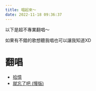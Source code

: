 ```yaml
---
title: 唱起來～
date: 2022-11-18 09:36:37
---
```


以下是超不專業翻唱～

如果有不錯的歌想聽我唱也可以讓我知道XD

# 翻唱

- [拾憶](https://youtu.be/vCDPLnAyDVk)
- [就忘了吧 (慢版)](https://youtu.be/_KCSZpYwEm8)